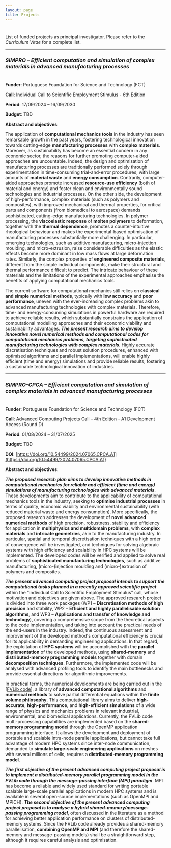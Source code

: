 ```yaml
---
layout: page
title: Projects
---
```


<p style="margin-bottom:1cm;"></p>

<div class="message">
  List of funded projects as principal investigator. Please refer to the <i>Curriculum Vitae</i> for a complete list.
</div>

---

### _SIMPRO – Efficient computation and simulation of complex materials in advanced manufacturing processes_

<p style="margin-bottom:1cm;"></p>

**Funder**: Portuguese Foundation for Science and Technology (FCT)

**Call**: Individual Call to Scientific Employment Stimulus - 6th Edition

**Period**: 17/09/2024 – 16/09/2030

**Budget**: TBD

**Abstract and objectives**:

The application of **computational mechanics tools** in the industry has seen remarkable growth in the past years, fostering technological innovation towards cutting-edge **manufacturing processes** with **complex materials**. Moreover, as sustainability has become an essential concern in any economic sector, the reasons for further promoting computer-aided approaches are uncountable. Indeed, the design and optimisation of manufacturing processes are traditionally performed solely through experimentation in time-consuming trial-and-error procedures, with large amounts of **material waste** and **energy consumption**. Contrarily, computer-aided approaches promote increased **resource-use efficiency** (both of material and energy) and foster clean and environmentally sound technologies and industrial processes. On the other side, the development of high-performance, complex materials (such as polymers and composites), with improved mechanical and thermal properties, for critical parts and components (from biomedical to aerospace) demands sophisticated, cutting-edge manufacturing technologies. In polymer processing, the **viscoelastic response** of **molten polymers** to deformation, together with the **thermal dependence**, promotes a counter-intuitive rheological behaviour and makes the experimental-based optimisation of manufacturing processes substantially more challenging. In particular, emerging technologies, such as additive manufacturing, micro-injection moulding, and micro-extrusion, raise considerable difficulties as the elastic effects become more dominant in low mass flows at large deformation rates. Similarly, the complex properties of **engineered composite materials**, different from the simple individual components, make their structural and thermal performance difficult to predict. The intricate behaviour of these materials and the limitations of the experimental approaches emphasise the benefits of applying computational mechanics tools.

The current so ftware for computational mechanics still relies on **classical and simple numerical methods**, typically with **low accuracy** and **poor performance**, uneven with the ever-increasing complex problems akin to advanced manufacturing technologies with complex materials. Therefore, time- and energy-consuming simulations in powerful hardware are required to achieve reliable results, which substantially constrains the application of computational modelling approaches and their economic viability and sustainability advantages. **_The present research aims to develop innovative novel numerical methods and computational codes for computational mechanics problems, targeting sophisticated manufacturing technologies with complex materials_**. Highly accurate discretisation techniques and robust solution procedures, enhanced with optimised algorithms and parallel implementations, will enable highly efficient (time and energy) simulations and provide reliable results, fostering a sustainable technological innovation of industries.

---

### _SIMPRO-CPCA – Efficient computation and simulation of complex materials in advanced manufacturing processes_

<p style="margin-bottom:1cm;"></p>

**Funder**: Portuguese Foundation for Science and Technology (FCT)

**Call**: Advanced Computing Projects Call – 4th Edition - A1 Development Access (Round D)

**Period**: 01/08/2024 – 31/07/2025

**Budget**: TBD

**DOI**: [https://doi.org/10.54499/2024.07065.CPCA.A1](https://doi.org/10.54499/2024.07065.CPCA.A1)

**Abstract and objectives**:

**_The proposed research plan aims to develop innovative methods in computational mechanics for reliable and efficient (time and energy) simulations of manufacturing technologies with advanced materials_**. These developments aim to contribute to the applicability of computational mechanics tools in the industry, seeking to **optimise industrial processes** in terms of quality, economic viability and environmental sustainability (with reduced material waste and energy consumption). More specifically, the proposed research addresses the development of **novel advanced numerical methods** of high precision, robustness, stability and efficiency for application in **multiphysics and multidomain problems**, with **complex materials** and **intricate geometries**, akin to the manufacturing industry. In particular, spatial and temporal discretisation techniques with a high order of convergence will be investigated, and techniques for solving algebraic systems with high efficiency and scalability in HPC systems will be implemented. The developed codes will be verified and applied to solve real problems of **sophisticated manufacturing technologies**, such as additive manufacturing, (micro-)injection moulding and (micro-)extrusion of polymers and composites.

**_The present advanced computing project proposal intends to support the computational tasks planned in a recently approved scientific project_** within the "Individual Call to Scientific Employment Stimulus" call, whose motivation and objectives are given above. The approved research project is divided into three work packages (WP1 – **Discretisation methods of high precision** and stability, WP2 – **Efficient and highly parallelisable solution algorithms**, and WP3 – **Applications and transfer of knowledge and technology**), covering a comprehensive scope from the theoretical aspects to the code implementation, and taking into account the practical needs of the end-users in the industry. Indeed, the continuous assessment and improvement of the developed method's computational efficiency is crucial for its applicability in demanding engineering applications. In that regard, the exploitation of **HPC systems** will be accomplished with the **parallel implementation** of the developed methods, using **shared-memory** and **distributed-memory programming models** together with domain **decomposition techniques**. Furthermore, the implemented code will be analysed with advanced profiling tools to identify the main bottlenecks and provide essential directions for algorithmic improvements.

In practical terms, the numerical developments are being carried out in the [[FVLib code](https://ricardodpcosta.github.io/fvlib.html)], a library of **advanced computational algorithms** and **numerical methods** to solve partial differential equations within the **finite volume philosophy**. This computational library aims to deliver **high-accurate**, **high-performance**, and **high-efficient simulations** of a wide range of physics and mechanics problems in relevant industrial, environmental, and biomedical applications. Currently, the FVLib code multi-processing capabilities are implemented based on the **shared-memory programming model** through the OpenMP application programming interface. It allows the development and deployment of portable and scalable intra-node parallel applications, but cannot take full advantage of modern HPC systems since inter-node communication, demanded to **simulate large-scale engineering applications** on meshes with several millions of cells, requires a **distributed-memory programming model**.

**_The first objective of the present advanced computing project proposal is to implement a distributed-memory parallel programming model in the FVLib code through the message-passing interface (MPI) paradigm_**. MPI has become a reliable and widely used standard for writing portable scalable large-scale parallel applications in modern HPC systems and is available in several open-source implementations (such as OpenMPI and MPICH). **_The second objective of the present advanced computing project proposal is to analyse a hybrid shared-memory/message-passing programming model_**, often discussed in the literature as a method for achieving better application performance on clusters of distributed-memory systems. Since the FVLib code already provides a shared-memory parallelisation, **combining OpenMP and MPI** (and therefore the shared-memory and message-passing models) shall be a straightforward step, although it requires careful analysis and optimisation.
